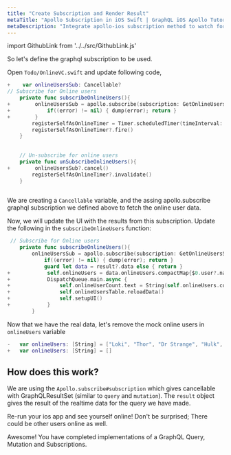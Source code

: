 ```yaml
---
title: "Create Subscription and Render Result"
metaTitle: "Apollo Subscription in iOS Swift | GraphQL iOS Apollo Tutorial"
metaDescription: "Integrate apollo-ios subscription method to watch for changes in realtime data. We use GraphQL subscriptions as an example to get live data in the iOS app"
---
```


import GithubLink from '../../src/GithubLink.js'

So let's define the graphql subscription to be used.

Open `Todo/OnlineVC.swift` and update following code,

<GithubLink link="https://github.com/hasura/learn-graphql/blob/master/tutorials/mobile/ios-apollo/app-final/Todo/OnlineVC.swift" text="Todo/OnlineVC.swift" />

```swift
+    var onlineUsersSub: Cancellable?
// Subscribe for Online users
    private func subscribeOnlineUsers(){
+        onlineUsersSub = apollo.subscribe(subscription: GetOnlineUsersSubscription()) { (result, error) in
+            if((error) != nil) { dump(error); return }
+        }
        registerSelfAsOnlineTimer = Timer.scheduledTimer(timeInterval: 30, target: self, selector: #selector(updateLastSeenMutationCloud), userInfo: nil, repeats: true)
        registerSelfAsOnlineTimer?.fire()
    }
    
    
    // Un-subscribe for online users
    private func unSubscribeOnlineUsers(){
+        onlineUsersSub?.cancel()
        registerSelfAsOnlineTimer?.invalidate()
    }
    
```

We are creating a `Cancellable` variable, and the assing apollo.subscribe graphql subscription we defined above to fetch the online user data.

Now, we will update the UI with the results from this subscription. Update the following in the `subscribeOnlineUsers` function:

```swift
 // Subscribe for Online users
    private func subscribeOnlineUsers(){
        onlineUsersSub = apollo.subscribe(subscription: GetOnlineUsersSubscription()) { (result, error) in
            if((error) != nil) { dump(error); return }
            guard let data = result?.data else { return }
+            self.onlineUsers = data.onlineUsers.compactMap{$0.user?.name}
+            DispatchQueue.main.async {
+                self.onlineUserCount.text = String(self.onlineUsers.count)
+                self.onlineUsersTable.reloadData()
+                self.setupUI()
+            }
        }
```

Now that we have the real data, let's remove the mock online users in `onlineUsers` variable

```swift
-   var onlineUsers: [String] = ["Loki", "Thor", "Dr Strange", "Hulk", "Mantis", "TChala", "Iron Man", "Thanos"]
+   var onlineUsers: [String] = []
```

How does this work?
-------------------

We are using the `Apollo.subscribe#subscription` which gives cancellable with GraphQLResultSet (similar to `query` and `mutation`). The `result` object gives the result of the realtime data for the query we have made.

Re-run your ios app and see yourself online! Don't be surprised; There could be other users online as well.

Awesome! You have completed implementations of a GraphQL Query, Mutation and Subscriptions.
